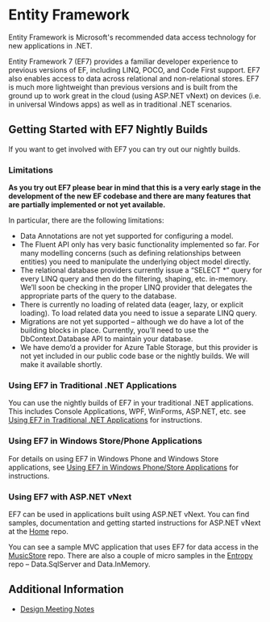 # Entity Framework
Entity Framework is Microsoft's recommended data access technology for new applications in .NET. 

Entity Framework 7 (EF7) provides a familiar developer experience to previous versions of EF, including LINQ, POCO, and Code First support. EF7 also enables access to data across relational and non-relational stores. EF7 is much more lightweight than previous versions and is built from the ground up to work great in the cloud (using ASP.NET vNext) on devices (i.e. in universal Windows apps) as well as in traditional .NET scenarios.


## Getting Started with EF7 Nightly Builds
If you want to get involved with EF7 you can try out our nightly builds. 

### Limitations

**As you try out EF7 please bear in mind that this is a very early stage in the development of the new EF codebase and there are many features that are partially implemented or not yet available.**

In particular, there are the following limitations:

* Data Annotations are not yet supported for configuring a model.
* The Fluent API only has very basic functionality implemented so far. For many modelling concerns (such as defining relationships between entities) you need to manipulate the underlying object model directly.
* The relational database providers currently issue a “SELECT *” query for every LINQ query and then do the filtering, shaping, etc. in-memory. We’ll soon be checking in the proper LINQ provider that delegates the appropriate parts of the query to the database.
* There is currently no loading of related data (eager, lazy, or explicit loading). To load related data you need to issue a separate LINQ query.
* Migrations are not yet supported – although we do have a lot of the building blocks in place. Currently, you’ll need to use the DbContext.Database API to maintain your database.
* We have demo’d a provider for Azure Table Storage, but this provider is not yet included in our public code base or the nightly builds. We will make it available shortly.

### Using EF7 in Traditional .NET Applications

You can use the nightly builds of EF7 in your traditional .NET applications. This includes Console Applications, WPF, WinForms, ASP.NET, etc. see [Using EF7 in Traditional .NET Applications](https://github.com/aspnet/EntityFramework/wiki/Using-EF7-in-Traditional-.NET-Applications) for instructions.

### Using EF7 in Windows Store/Phone Applications

For details on using EF7 in Windows Phone and Windows Store applications, see [Using EF7 in Windows Phone/Store Applications](https://github.com/aspnet/EntityFramework/wiki/Using-EF7-in-Windows-Phone-&-Store-Applications) for instructions.

### Using EF7 with ASP.NET vNext
EF7 can be used in applications built using ASP.NET vNext. You can find samples, documentation and getting started instructions for ASP.NET vNext at the [Home](https://github.com/aspnet/Home) repo. 

You can see a sample MVC application that uses EF7 for data access in the [MusicStore](https://github.com/aspnet/MusicStore) repo. There are also a couple of micro samples in the [Entropy](https://github.com/aspnet/Entropy) repo – Data.SqlServer and Data.InMemory.

## Additional Information
- [Design Meeting Notes](https://github.com/aspnet/EntityFramework/wiki/Entity-Framework-Design-Meeting-Notes)